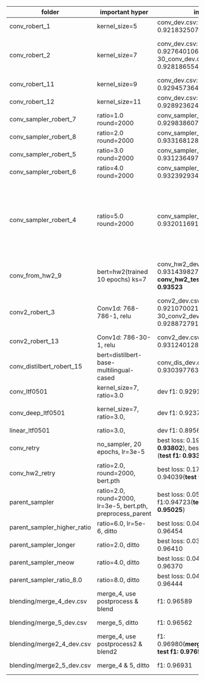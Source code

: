 
| folder | important hyper | info | comment |
| - | - | - | - |
| conv_robert_1 | kernel_size=5 | conv_dev.csv: 0.9218325073071548 | |
| conv_robert_2 | kernel_size=7 | conv_dev.csv: 0.9276401067479988, 30_conv_dev.csv: 0.9281865548354303 | larger kernel_size seems to work better, and pocket with CE loss is not good |
| conv_robert_11 | kernel_size=9 | conv_dev.csv: 0.9294573643410853 | |
| conv_robert_12 | kernel_size=11 | conv_dev.csv: 0.9289236243487101 | |
| conv_sampler_robert_7 | ratio=1.0 round=2000 | conv_sampler_dev.csv: 0.929838607192782 | |
| conv_sampler_robert_8 | ratio=2.0 round=2000 | conv_sampler_dev.csv: 0.9331681280975983 | |
| conv_sampler_robert_5 | ratio=3.0 round=2000 | conv_sampler_dev.csv: 0.9312364976490027 | |
| conv_sampler_robert_6 | ratio=4.0 round=2000 | conv_sampler_dev.csv: 0.9323929342991488 | | 
| conv_sampler_robert_4 | ratio=5.0 round=2000 | conv_sampler_dev.csv: 0.9320116914474523 | different ratios didn't have much difference except ratio=1.0. this might implies that we may not need sampler and model probably will not suffer from imbalanced data |
| conv_from_hw2_9 | bert=hw2(trained 10 epochs) ks=7 | conv_hw2_dev.csv: 0.9314398271699075, **conv_hw2_test.csv(pub): 0.93523** | loss decreases faster(dev_loss 0.21~ in 1200 steps |
| conv2_robert_3 | Conv1d: 768-786-1, relu | conv2_dev.csv: 0.9210700216037618, 30_conv2_dev.csv: 0.9288727919684839 | deeper conv layer didn't improve, and pocket with CE loss is not good |
| conv2_robert_13 | Conv1d: 786-30-1, relu | conv2_dev.csv: 0.9312401285333047 | |
| conv_distilbert_robert_15 | bert=distilbert-base-multilingual-cased | conv_dis_dev.csv: 0.9303977633752702 | | 
| conv_ltf0501 | kernel_size=7, ratio=3.0 | dev f1: 0.92911 | transfer learning from hw2 |
| conv_deep_ltf0501 | kernel_size=7, ratio=3.0, | dev f1: 0.92379 | transfer learning from hw2, CNN: 256 -> 64 -> 1 | 
| linear_ltf0501 | ratio=3.0, | dev f1: 0.89568 | linear is not good | 
| conv_retry | no_sampler, 20 epochs, lr=3e-5 | best loss: 0.19300 (**test f1: 0.93802**), best f1: 0.93791 (**test f1: 0.93386**) | improved preprocess |
| conv_hw2_retry | ratio=2.0, round=2000, bert.pth | best loss: 0.17028, best f1: 0.94039(**test f1: 0.94991**) | improved preprocess with bert |
| parent_sampler | ratio=2.0, round=2000, lr=3e-5, bert.pth, preprocess_parent | best loss: 0.05278, best f1:0.94723(**test f1: 0.95025**) | thres=0.3, preprocess_parent better, merge_5 |
| parent_sampler_higher_ratio | ratio=6.0, lr=5e-6, ditto | best loss: 0.04124, best f1: 0.96454 | thres=0.4, merge_4 |
| parent_sampler_longer | ratio=2.0, ditto | best loss: 0.03799, best f1: 0.96410 | thres=0.4, merge_4 |
| parent_sampler_meow | ratio=4.0, ditto | best loss: 0.04119, best f1: 0.96370 | thres=0.6, merge_4 |
| parent_sampler_ratio_8.0 | ratio=8.0, ditto | best loss: 0.04206, best f1: 0.96444 | thres=0.1, merge_4 |
| blending/merge_4_dev.csv | merge_4, use postprocess & blend | f1: 0.96589 | merge with best f1 pth |
| blending/merge_5_dev.csv | merge_5, ditto | f1: 0.96562 | merge with best f1 pth |
| blending/merge2_4_dev.csv | merge_4, use postprocess2 & blend2 | f1: 0.96980(**merge2_4_test.csv test f1: 0.97654**) | merge with best f1 pth |
| blending/merge2_5_dev.csv | merge_4 & 5, ditto | f1: 0.96931 | merge with best f1 pth |
